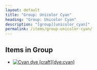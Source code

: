 ```yaml
---
layout: default
title: "Group: Unicolor Cyan"
heading: "Group: Unicolor Cyan"
description: "[group][unicolor_cyan]"
permalink: /items/group-unicolor-cyan/
---
```



## Items in Group

<ul class="list-items clearfix">
    <li><a href="{{site.baseurl}}/items/dye-cyan/"><img src="{{site.baseurl}}/assets/img/items/textures/dye_cyan.png" data-toggle="tooltip" title="Cyan dye [craft][dye:cyan]"></a></li>
</ul>
